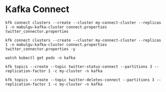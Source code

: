 # Kafka Connect

<!---
Prereqs: a namespace named `kafka` and a kafka cluster called `my-cluster`
-->

<!--- 
Show them the connector configs here
-->


<!--- 
Dont run this, just show them how it works. run the next
-->
```shell
kfk connect clusters --create --cluster my-connect-cluster --replicas 1 -n mabulgu-kafka-cluster connect.properties twitter_connector.properties
```


```shell
kfk connect clusters --create --cluster my-connect-cluster --replicas 1 -n mabulgu-kafka-cluster connect.properties twitter_connector.properties -y
```

<!--- 
secret/my-connect-cluster-push-secret created
kafkaconnect.kafka.strimzi.io/my-connect-cluster created
kafkaconnector.kafka.strimzi.io/twitter-source-demo created
-->


```shell
watch kubectl get pods -n kafka
```



```shell
kfk topics --create --topic twitter-status-connect --partitions 3 --replication-factor 1 -c my-cluster -n kafka
```

```shell
kfk topics --create --topic twitter-deletes-connect --partitions 3 --replication-factor 1 -c my-cluster -n kafka

```